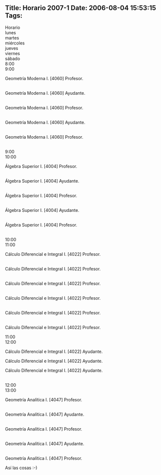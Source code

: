Title: Horario 2007-1
Date: 2006-08-04 15:53:15
Tags: 
---
<p>Horario<br/>
lunes<br/>
martes<br/>
miércoles<br/>
jueves<br/>
viernes<br/>
sábado<br/>
8:00<br/>
9:00</p>

<p>Geometría Moderna I. [4060] Profesor.</p>

<p><br/>
Geometría Moderna I. [4060] Ayudante.</p>

<p><br/>
Geometría Moderna I. [4060] Profesor.</p>

<p><br/>
Geometría Moderna I. [4060] Ayudante.</p>

<p><br/>
Geometría Moderna I. [4060] Profesor.</p>

<p><br/>
9:00<br/>
10:00</p>

<p>Álgebra Superior I. [4004] Profesor.</p>

<p><br/>
Álgebra Superior I. [4004] Ayudante.</p>

<p><br/>
Álgebra Superior I. [4004] Profesor.</p>

<p><br/>
Álgebra Superior I. [4004] Ayudante.</p>

<p><br/>
Álgebra Superior I. [4004] Profesor.</p>

<p><br/>
10:00<br/>
11:00</p>

<p>Cálculo Diferencial e Integral I. [4022] Profesor.</p>

<p><br/>
Cálculo Diferencial e Integral I. [4022] Profesor.</p>

<p><br/>
Cálculo Diferencial e Integral I. [4022] Profesor.</p>

<p><br/>
Cálculo Diferencial e Integral I. [4022] Profesor.</p>

<p><br/>
Cálculo Diferencial e Integral I. [4022] Profesor.</p>

<p><br/>
Cálculo Diferencial e Integral I. [4022] Profesor.</p>

<p>11:00<br/>
12:00</p>

<p>Cálculo Diferencial e Integral I. [4022] Ayudante.</p>



<p>Cálculo Diferencial e Integral I. [4022] Ayudante.</p>



<p>Cálculo Diferencial e Integral I. [4022] Ayudante.</p>

<p><br/>
12:00<br/>
13:00</p>

<p>Geometría Analítica I. [4047] Profesor.</p>

<p><br/>
Geometría Analítica I. [4047] Ayudante.</p>

<p><br/>
Geometría Analítica I. [4047] Profesor.</p>

<p><br/>
Geometría Analítica I. [4047] Ayudante.</p>

<p><br/>
Geometría Analítica I. [4047] Profesor.</p>



<p>Así las cosas :-)</p>
